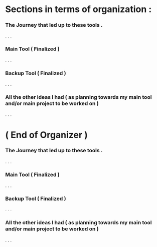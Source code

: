 # Sections in terms of organization : 
### The Journey that led up to these tools . 
. . . 
### Main Tool ( Finalized ) 
. . . 
### Backup Tool ( Finalized ) 
. . . 
### All the other ideas I had ( as planning towards my main tool and/or main project to be worked on ) 
. . . 
# ( End of Organizer ) 

### The Journey that led up to these tools . 
. . . 
### Main Tool ( Finalized ) 
. . . 
### Backup Tool ( Finalized ) 
. . . 
### All the other ideas I had ( as planning towards my main tool and/or main project to be worked on ) 
. . . 
